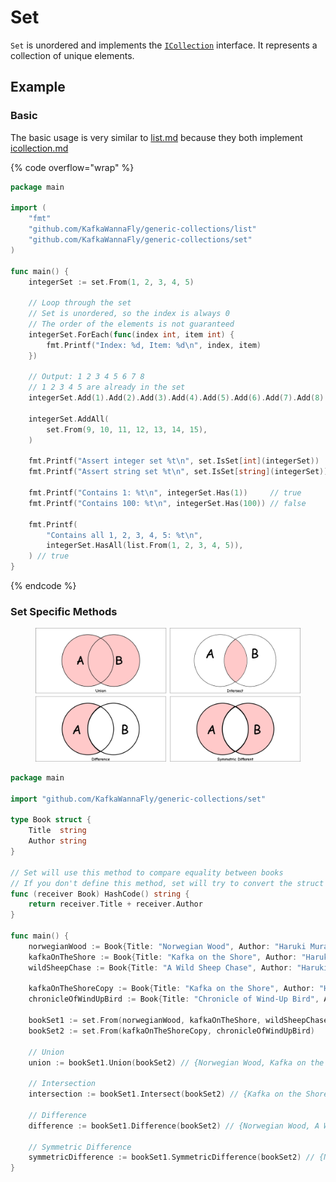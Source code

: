 # Set

`Set` is unordered and implements the [`ICollection`](icollection.md) interface. It represents a collection of unique elements.

## Example

### Basic

The basic usage is very similar to [list.md](list.md "mention") because they both implement [icollection.md](icollection.md "mention")

{% code overflow="wrap" %}
```go
package main

import (
	"fmt"
	"github.com/KafkaWannaFly/generic-collections/list"
	"github.com/KafkaWannaFly/generic-collections/set"
)

func main() {
	integerSet := set.From(1, 2, 3, 4, 5)

	// Loop through the set
	// Set is unordered, so the index is always 0
	// The order of the elements is not guaranteed
	integerSet.ForEach(func(index int, item int) {
		fmt.Printf("Index: %d, Item: %d\n", index, item)
	})

	// Output: 1 2 3 4 5 6 7 8
	// 1 2 3 4 5 are already in the set
	integerSet.Add(1).Add(2).Add(3).Add(4).Add(5).Add(6).Add(7).Add(8)

	integerSet.AddAll(
		set.From(9, 10, 11, 12, 13, 14, 15),
	)

	fmt.Printf("Assert integer set %t\n", set.IsSet[int](integerSet))   // true
	fmt.Printf("Assert string set %t\n", set.IsSet[string](integerSet)) // false

	fmt.Printf("Contains 1: %t\n", integerSet.Has(1))     // true
	fmt.Printf("Contains 100: %t\n", integerSet.Has(100)) // false

	fmt.Printf(
		"Contains all 1, 2, 3, 4, 5: %t\n",
		integerSet.HasAll(list.From(1, 2, 3, 4, 5)),
	) // true
}
```
{% endcode %}

### Set Specific Methods

<figure><img src="../.gitbook/assets/set functions (1).png" alt=""><figcaption></figcaption></figure>

```go
package main

import "github.com/KafkaWannaFly/generic-collections/set"

type Book struct {
	Title  string
	Author string
}

// Set will use this method to compare equality between books
// If you don't define this method, set will try to convert the struct to a string and compare them
func (receiver Book) HashCode() string {
	return receiver.Title + receiver.Author
}

func main() {
	norwegianWood := Book{Title: "Norwegian Wood", Author: "Haruki Murakami"}
	kafkaOnTheShore := Book{Title: "Kafka on the Shore", Author: "Haruki Murakami"}
	wildSheepChase := Book{Title: "A Wild Sheep Chase", Author: "Haruki Murakami"}

	kafkaOnTheShoreCopy := Book{Title: "Kafka on the Shore", Author: "Haruki Murakami"}
	chronicleOfWindUpBird := Book{Title: "Chronicle of Wind-Up Bird", Author: "Haruki Murakami"}

	bookSet1 := set.From(norwegianWood, kafkaOnTheShore, wildSheepChase)
	bookSet2 := set.From(kafkaOnTheShoreCopy, chronicleOfWindUpBird)

	// Union
	union := bookSet1.Union(bookSet2) // {Norwegian Wood, Kafka on the Shore, A Wild Sheep Chase, Chronicle of Wind-Up Bird}

	// Intersection
	intersection := bookSet1.Intersect(bookSet2) // {Kafka on the Shore}

	// Difference
	difference := bookSet1.Difference(bookSet2) // {Norwegian Wood, A Wild Sheep Chase}

	// Symmetric Difference
	symmetricDifference := bookSet1.SymmetricDifference(bookSet2) // {Norwegian Wood, A Wild Sheep Chase, Chronicle of Wind-Up Bird}
}

```

